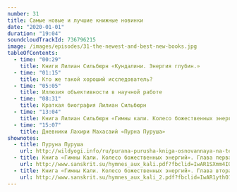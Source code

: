 ```yaml
---
number: 31
title: Самые новые и лучшие книжные новинки
date: "2020-01-01"
duration: "19:04"
soundcloudTrackId: 736796215
image: /images/episodes/31-the-newest-and-best-new-books.jpg
tableOfContents:
  - time: "00:29"
    title: Книги Лилиан Сильбюрн «Кундалини. Энергия глубин.»
  - time: "01:15"
    title: Кто же такой хороший исследователь?
  - time: "05:05"
    title: Иллюзия объективности в научной работе
  - time: "08:31"
    title: Краткая биография Лилиан Сильбюрн
  - time: "13:04"
    title: Книга Лилиан Сильбюрн «Гимны кали. Колесо божественных энергий.»
  - time: "15:07"
    title: Дневники Лахири Махасаий «Пурна Пуруша»
shownotes:
  - title: Пуруна Пуруша
    url: http://wildyogi.info/ru/purana-purusha-kniga-osnovannaya-na-tekstakh-26-ti-dnevnikov-lakhiri-makhasai
  - title: Книга «Гимны Кали. Колесо божественных энергий». Глава первая.
    url: http://www.sanskrit.su/hymnes_aux_kali.pdf?fbclid=IwAR1SXmm4IQlz_REGT2a3AO3N2XHeV1wKYzoactTXFDPOMBJv36ENBRRfXlQ
  - title: Книга «Гимны Кали. Колесо божественных энергий». Глава вторая.
    url: http://www.sanskrit.su/hymnes_aux_kali_2.pdf?fbclid=IwAR1ythO1bv1puEt_HbcKBnr9FOumD6AA1x5KhcYL5_ZjH6TDRMFc-SmukZQ
---
```

